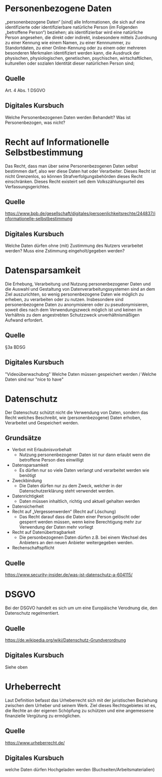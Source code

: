 # Personenbezogene Daten

„personenbezogene Daten“ [sind] alle Informationen, die sich auf eine identifizierte oder identifizierbare natürliche Person (im Folgenden „betroffene Person“) beziehen; als identifizierbar wird eine natürliche Person angesehen, die direkt oder indirekt, insbesondere mittels Zuordnung zu einer Kennung wie einem Namen, zu einer Kennnummer, zu Standortdaten, zu einer Online-Kennung oder zu einem oder mehreren besonderen Merkmalen identifiziert werden kann, die Ausdruck der physischen, physiologischen, genetischen, psychischen, wirtschaftlichen, kulturellen oder sozialen Identität dieser natürlichen Person sind;

## Quelle
Art. 4 Abs. 1 DSGVO

## Digitales Kursbuch

Welche Personenbezogenen Daten werden Behandelt?
Was ist Personenbezogen, was nicht?

# Recht auf Informationelle Selbstbestimmung

Das Recht, dass man über seine Personenbezogenen Daten selbst bestimmen darf, also wer diese Daten hat oder Verarbeiter. Dieses Recht ist nicht Grenzenlos, so können Strafverfolgungsbehörden dieses Recht einschränken.
Dieses Recht existeirt seit dem Volkszählungsurteil des Verfassungsgerichtes.

##  Quelle
https://www.bpb.de/gesellschaft/digitales/persoenlichkeitsrechte/244837/informationelle-selbstbestimmung

## Digitales Kursbuch

Welche Daten dürfen ohne (mit) Zustimmung des Nutzers verarbeitet werden?
Muss eine Zstimmung eingeholt/gegeben werden?

# Datensparsamkeit

Die Erhebung, Verarbeitung und Nutzung personenbezogener Daten und die Auswahl und Gestaltung von Datenverarbeitungssystemen sind an dem Ziel auszurichten, so wenig personenbezogene Daten wie möglich zu erheben, zu verarbeiten oder zu nutzen. Insbesondere sind personenbezogene Daten zu anonymisieren oder zu pseudonymisieren, soweit dies nach dem Verwendungszweck möglich ist und keinen im Verhältnis zu dem angestrebten Schutzzweck unverhältnismäßigen Aufwand erfordert.

## Quelle
§3a BDSG

## Digitales Kursbuch
"Videoüberwachubng"
Welche Daten müssen gespeichert werden / Welche Daten sind nur "nice to have"
# Datenschutz

Der Datenschutz schützt nicht die Verwendung von Daten, sondern das Recht welches Beschreibt, wie (personenbezogene) Daten erhoben, Verarbeitet und Gespeichert werden.
## Grundsätze
- Verbot mit Erlaubnisvorbehalt 
	- Nutzung personenbezogener Daten ist nur dann erlaubt wenn die betroffene Person dies einwilligt 
- Datensparsamkeit
	- Es dürfen nur so viele Daten verlangt und verarbeitet werden wie benötigt
- Zweckbindung
	- Die Daten dürfen nur zu dem Zweck, welcher in der Datenschutzerklärung steht verwendet werden.
- Datenrichtigkeit 
	- Daten müssen inhaltlich, richtig und aktuell gehalten werden
- Datensicherheit 
- Recht auf „Vergessenwerden“ (Recht auf Löschung)
	- Das Recht darauf dass die Daten einer Person gelöscht oder gesperrt werden müssen, wenn keine Berechtigung mehr zur Verwendung der Daten mehr vorliegt
- Recht auf Datenübertragbarkeit
	- Die personbezogenen Daten dürfen z.B. bei einem Wechsel des Anbieters an den neuen Anbieter weitergegeben werden.
- Rechenschaftspflicht

## Quelle

https://www.security-insider.de/was-ist-datenschutz-a-604115/

# DSGVO

Bei der DSGVO handelt es sich um um eine Europäische Verodnung die, den Datenschutz regelmentiert.

## Quelle

https://de.wikipedia.org/wiki/Datenschutz-Grundverordnung

## Digitales Kursbuch
Siehe oben

# Urheberrecht

Laut Definition befasst das Urheberrecht sich mit der juristischen Beziehung zwischen dem Urheber und seinem Werk. Ziel dieses Rechtsgebietes ist es, die Rechte an der eigenen Schöpfung zu schützen und eine angemessene finanzielle Vergütung zu ermöglichen.

## Quelle

https://www.urheberrecht.de/

## Digitales Kursbuch

welche Daten dürfen Hochgeladen werden (Buchseiten/Arbeitsmaterialien)

